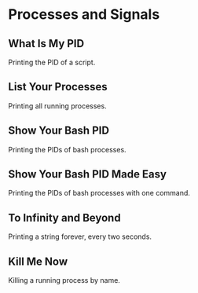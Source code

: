 # Processes and Signals

## What Is My PID
Printing the PID of a script.

## List Your Processes
Printing all running processes.

## Show Your Bash PID
Printing the PIDs of bash processes.

## Show Your Bash PID Made Easy
Printing the PIDs of bash processes with one command.

## To Infinity and Beyond
Printing a string forever, every two seconds.

## Kill Me Now
Killing a running process by name.
